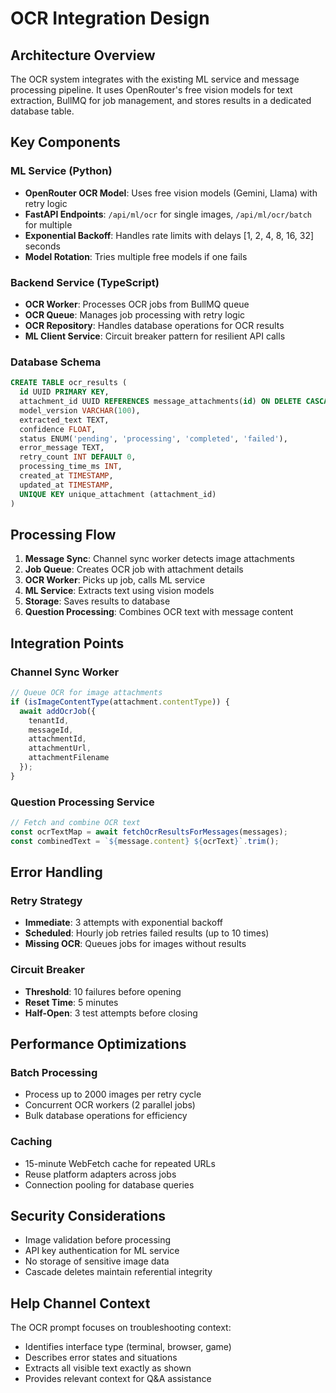 # OCR Integration Design

## Architecture Overview

The OCR system integrates with the existing ML service and message processing pipeline. It uses OpenRouter's free vision models for text extraction, BullMQ for job management, and stores results in a dedicated database table.

## Key Components

### ML Service (Python)
- **OpenRouter OCR Model**: Uses free vision models (Gemini, Llama) with retry logic
- **FastAPI Endpoints**: `/api/ml/ocr` for single images, `/api/ml/ocr/batch` for multiple
- **Exponential Backoff**: Handles rate limits with delays [1, 2, 4, 8, 16, 32] seconds
- **Model Rotation**: Tries multiple free models if one fails

### Backend Service (TypeScript)
- **OCR Worker**: Processes OCR jobs from BullMQ queue
- **OCR Queue**: Manages job processing with retry logic
- **OCR Repository**: Handles database operations for OCR results
- **ML Client Service**: Circuit breaker pattern for resilient API calls

### Database Schema
```sql
CREATE TABLE ocr_results (
  id UUID PRIMARY KEY,
  attachment_id UUID REFERENCES message_attachments(id) ON DELETE CASCADE,
  model_version VARCHAR(100),
  extracted_text TEXT,
  confidence FLOAT,
  status ENUM('pending', 'processing', 'completed', 'failed'),
  error_message TEXT,
  retry_count INT DEFAULT 0,
  processing_time_ms INT,
  created_at TIMESTAMP,
  updated_at TIMESTAMP,
  UNIQUE KEY unique_attachment (attachment_id)
)
```

## Processing Flow

1. **Message Sync**: Channel sync worker detects image attachments
2. **Job Queue**: Creates OCR job with attachment details
3. **OCR Worker**: Picks up job, calls ML service
4. **ML Service**: Extracts text using vision models
5. **Storage**: Saves results to database
6. **Question Processing**: Combines OCR text with message content

## Integration Points

### Channel Sync Worker
```typescript
// Queue OCR for image attachments
if (isImageContentType(attachment.contentType)) {
  await addOcrJob({
    tenantId,
    messageId,
    attachmentId,
    attachmentUrl,
    attachmentFilename
  });
}
```

### Question Processing Service
```typescript
// Fetch and combine OCR text
const ocrTextMap = await fetchOcrResultsForMessages(messages);
const combinedText = `${message.content} ${ocrText}`.trim();
```

## Error Handling

### Retry Strategy
- **Immediate**: 3 attempts with exponential backoff
- **Scheduled**: Hourly job retries failed results (up to 10 times)
- **Missing OCR**: Queues jobs for images without results

### Circuit Breaker
- **Threshold**: 10 failures before opening
- **Reset Time**: 5 minutes
- **Half-Open**: 3 test attempts before closing

## Performance Optimizations

### Batch Processing
- Process up to 2000 images per retry cycle
- Concurrent OCR workers (2 parallel jobs)
- Bulk database operations for efficiency

### Caching
- 15-minute WebFetch cache for repeated URLs
- Reuse platform adapters across jobs
- Connection pooling for database queries

## Security Considerations

- Image validation before processing
- API key authentication for ML service
- No storage of sensitive image data
- Cascade deletes maintain referential integrity

## Help Channel Context

The OCR prompt focuses on troubleshooting context:
- Identifies interface type (terminal, browser, game)
- Describes error states and situations
- Extracts all visible text exactly as shown
- Provides relevant context for Q&A assistance